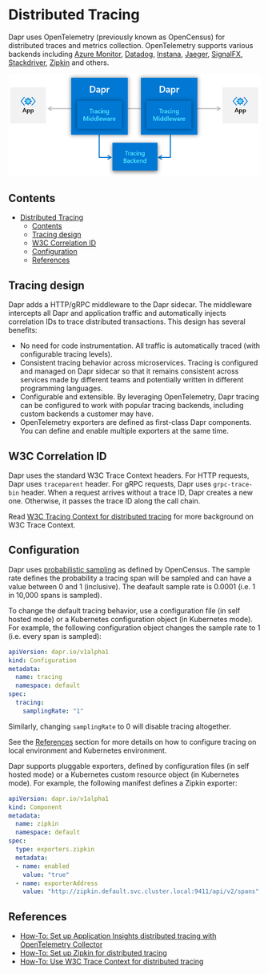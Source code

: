 # Distributed Tracing

Dapr uses OpenTelemetry (previously known as OpenCensus) for distributed traces and metrics collection. OpenTelemetry supports various backends including [Azure Monitor](https://azure.microsoft.com/en-us/services/monitor/), [Datadog](https://www.datadoghq.com), [Instana](https://www.instana.com), [Jaeger](https://www.jaegertracing.io/), [SignalFX](https://www.signalfx.com/), [Stackdriver](https://cloud.google.com/stackdriver), [Zipkin](https://zipkin.io) and others.

![Tracing](../../images/tracing.png)

## Contents

- [Distributed Tracing](#distributed-tracing)
  - [Contents](#contents)
  - [Tracing design](#tracing-design)
  - [W3C Correlation ID](#w3c-correlation-id)
  - [Configuration](#configuration)
  - [References](#references)

## Tracing design

Dapr adds a HTTP/gRPC middleware to the Dapr sidecar. The middleware intercepts all Dapr and application traffic and automatically injects correlation IDs to trace distributed transactions. This design has several benefits:

* No need for code instrumentation. All traffic is automatically traced (with configurable tracing levels).
* Consistent tracing behavior across microservices. Tracing is configured and managed on Dapr sidecar so that it remains consistent across services made by different teams and potentially written in different programming languages.
* Configurable and extensible. By leveraging OpenTelemetry, Dapr tracing can be configured to work with popular tracing backends, including custom backends a customer may have.
* OpenTelemetry exporters are defined as first-class Dapr components. You can define and enable multiple exporters at the same time.

## W3C Correlation ID

Dapr uses the standard W3C Trace Context headers. For HTTP requests, Dapr uses `traceparent` header. For gRPC requests, Dapr uses `grpc-trace-bin` header.   When a request arrives without a trace ID, Dapr creates a new one. Otherwise, it passes the trace ID along the call chain.

Read [W3C Tracing Context for distributed tracing](./W3C-traces.md) for more background on W3C Trace Context.

## Configuration

Dapr uses [probabilistic sampling](https://opencensus.io/tracing/sampling/probabilistic/) as defined by OpenCensus. The sample rate defines the probability a tracing span will be sampled and can have a value between 0 and 1 (inclusive). The deafault sample rate is 0.0001 (i.e. 1 in 10,000 spans is sampled).

To change the default tracing behavior, use a configuration file (in self hosted mode) or a Kubernetes configuration object (in Kubernetes mode). For example, the following configuration object changes the sample rate to 1 (i.e. every span is sampled):

```yaml
apiVersion: dapr.io/v1alpha1
kind: Configuration
metadata:
  name: tracing
  namespace: default
spec:
  tracing:
    samplingRate: "1"
```

Similarly, changing `samplingRate` to 0 will disable tracing altogether.

See the [References](#references) section for more details on how to configure tracing on local environment and Kubernetes environment.

Dapr supports pluggable exporters, defined by configuration files (in self hosted mode) or a Kubernetes custom resource object (in Kubernetes mode). For example, the following manifest defines a Zipkin exporter:

```yaml
apiVersion: dapr.io/v1alpha1
kind: Component
metadata:
  name: zipkin
  namespace: default
spec:
  type: exporters.zipkin
  metadata:
  - name: enabled
    value: "true"
  - name: exporterAddress
    value: "http://zipkin.default.svc.cluster.local:9411/api/v2/spans"
```

## References

* [How-To: Set up Application Insights distributed tracing with OpenTelemetry Collector](../../howto/diagnose-with-tracing/open-telemetry-collector.md)
* [How-To: Set up Zipkin for distributed tracing](../../howto/diagnose-with-tracing/zipkin.md)
* [How-To: Use W3C Trace Context for distributed tracing](../../howto/use-w3c-tracecontext/README.md)
